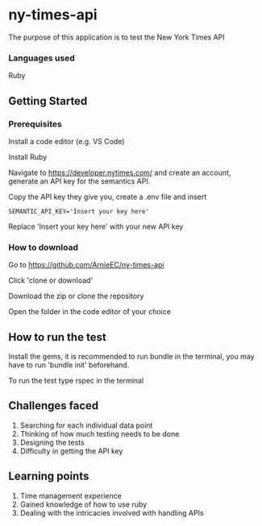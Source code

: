 # ny-times-api

The purpose of this application is to test the New York Times API

### Languages used

Ruby

## Getting Started

### Prerequisites

Install a code editor (e.g. VS Code)

Install Ruby

Navigate to https://developer.nytimes.com/ and create an account, generate an API key for the semantics API.

Copy the API key they give you, create a .env file and insert

```
SEMANTIC_API_KEY='Insert your key here'
```

Replace 'Insert your key here' with your new API key

### How to download

Go to https://github.com/ArnieEC/ny-times-api

Click 'clone or download'

Download the zip or clone the repository

Open the folder in the code editor of your choice

## How to run the test

Install the gems, it is recommended to run bundle in the terminal, you may have to run 'bundle init' beforehand.

To run the test type rspec in the terminal

## Challenges faced

1. Searching for each individual data point
2. Thinking of how much testing needs to be done
3. Designing the tests
4. Difficulty in getting the API key

## Learning points

1. Time management experience
2. Gained knowledge of how to use ruby
3. Dealing with the intricacies involved with handling APIs